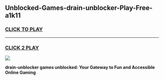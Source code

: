 
## Unblocked-Games-drain-unblocker-Play-Free-a1k11
<h3>
<a href="https://premium76.site?title=drain-unblocker&ref=18A1">CLICK TO PLAY</a></h3>
<hr>

<h3>
<a href="https://premium76.site?title=drain-unblocker&ref=18A1">CLICK 2 PLAY</a>
  
</h3>

<a href="https://premium76.site?title=drain-unblocker&ref=18A1"><img src="https://clearcache.store/games.png"></a>


**drain-unblocker games unblocked: Your Gateway to Fun and Accessible Online Gaming**
